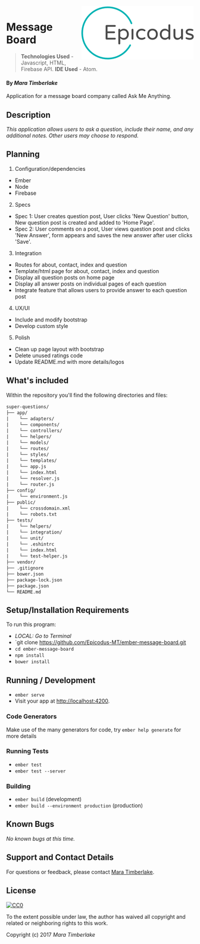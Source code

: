 <img src="epicodus.png" align="right" />

# Message Board

> **Technologies Used** - Javascript, HTML, Firebase API.
> **IDE Used** - Atom.

#### By _**Mara Timberlake**_

Application for a message board company called Ask Me Anything.

## Description

_This application allows users to ask a question, include their name, and any additional notes. Other users may choose to respond._

## Planning

1. Configuration/dependencies
  * Ember
  * Node
  * Firebase

2. Specs
  * Spec 1: User creates question post, User clicks 'New Question' button, New question post is created and added to 'Home Page'.
  * Spec 2: User comments on a post, User views question post and clicks 'New Answer', form appears and saves the new answer after user clicks 'Save'.

3. Integration
  * Routes for about, contact, index and question
  * Template/html page for about, contact, index and question
  * Display all question posts on home page
  * Display all answer posts on individual pages of each question
  * Integrate feature that allows users to provide answer to each question post

4. UX/UI
  * Include and modify bootstrap
  * Develop custom style

5. Polish
  * Clean up page layout with bootstrap
  * Delete unused ratings code
  * Update README.md with more details/logos

## What's included
Within the repository you'll find the following directories and files:

```
super-questions/
├── app/
|    └── adapters/
|    └── components/
|    └── controllers/
|    └── helpers/
|    └── models/
|    └── routes/
|    └── styles/
|    └── templates/
|    └── app.js
|    └── index.html
|    └── resolver.js
|    └── router.js
├── config/
|    └── environment.js
├── public/
|    └── crossdomain.xml
|    └── robots.txt
├── tests/
|    └── helpers/
|    └── integration/
|    └── unit/
|    └── .eshintrc
|    └── index.html
|    └── test-helper.js
├── vendor/
├── .gitignore
├── bower.json
├── package-lock.json
├── package.json
└── README.md

```

## Setup/Installation Requirements
To run this program:
* _LOCAL: Go to Terminal_
* `git clone https://github.com/Epicodus-MT/ember-message-board.git
* `cd ember-message-board`
* `npm install`
* `bower install`

## Running / Development
* `ember serve`
* Visit your app at [http://localhost:4200](http://localhost:4200).

### Code Generators
Make use of the many generators for code, try `ember help generate` for more details

### Running Tests
* `ember test`
* `ember test --server`

### Building
* `ember build` (development)
* `ember build --environment production` (production)

## Known Bugs
_No known bugs at this time._

## Support and Contact Details
For questions or feedback, please contact [Mara Timberlake](<contact-info.md>).

## License
[![CC0](https://licensebuttons.net/p/zero/1.0/88x31.png)](https://opensource.org/licenses/MIT)

To the extent possible under law, the author has waived all copyright and related or neighboring rights to this work.

Copyright (c) 2017 *_Mara Timberlake_*
